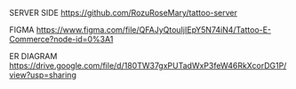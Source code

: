SERVER SIDE
  https://github.com/RozuRoseMary/tattoo-server
  
 FIGMA 
  https://www.figma.com/file/QFAJyQtouIjIEpY5N74iN4/Tattoo-E-Commerce?node-id=0%3A1
 
 ER DIAGRAM
  https://drive.google.com/file/d/180TW37gxPUTadWxP3feW46RkXcorDG1P/view?usp=sharing
 
 
